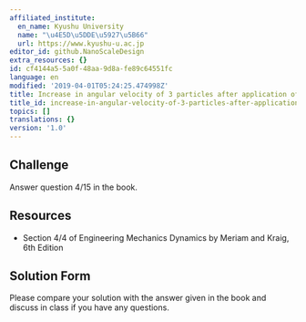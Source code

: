 ```yaml
---
affiliated_institute:
  en_name: Kyushu University
  name: "\u4E5D\u5DDE\u5927\u5B66"
  url: https://www.kyushu-u.ac.jp
editor_id: github.NanoScaleDesign
extra_resources: {}
id: cf4144a5-5a0f-48aa-9d8a-fe89c64551fc
language: en
modified: '2019-04-01T05:24:25.474998Z'
title: Increase in angular velocity of 3 particles after application of a couple
title_id: increase-in-angular-velocity-of-3-particles-after-application-of-a-couple
topics: []
translations: {}
version: '1.0'
---
```


## Challenge
Answer question 4/15 in the book.


## Resources
- Section 4/4 of Engineering Mechanics Dynamics by Meriam and Kraig, 6th Edition


## Solution Form
Please compare your solution with the answer given in the book and discuss in class if you have any questions.
